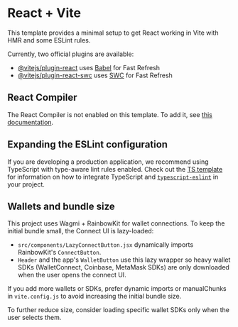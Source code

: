 # React + Vite

This template provides a minimal setup to get React working in Vite with HMR and some ESLint rules.

Currently, two official plugins are available:

- [@vitejs/plugin-react](https://github.com/vitejs/vite-plugin-react/blob/main/packages/plugin-react) uses [Babel](https://babeljs.io/) for Fast Refresh
- [@vitejs/plugin-react-swc](https://github.com/vitejs/vite-plugin-react/blob/main/packages/plugin-react-swc) uses [SWC](https://swc.rs/) for Fast Refresh

## React Compiler

The React Compiler is not enabled on this template. To add it, see [this documentation](https://react.dev/learn/react-compiler/installation).

## Expanding the ESLint configuration

If you are developing a production application, we recommend using TypeScript with type-aware lint rules enabled. Check out the [TS template](https://github.com/vitejs/vite/tree/main/packages/create-vite/template-react-ts) for information on how to integrate TypeScript and [`typescript-eslint`](https://typescript-eslint.io) in your project.

## Wallets and bundle size

This project uses Wagmi + RainbowKit for wallet connections. To keep the initial bundle small, the Connect UI is lazy-loaded:

- `src/components/LazyConnectButton.jsx` dynamically imports RainbowKit's `ConnectButton`.
- `Header` and the app's `WalletButton` use this lazy wrapper so heavy wallet SDKs (WalletConnect, Coinbase, MetaMask SDKs) are only downloaded when the user opens the connect UI.

If you add more wallets or SDKs, prefer dynamic imports or manualChunks in `vite.config.js` to avoid increasing the initial bundle size.

To further reduce size, consider loading specific wallet SDKs only when the user selects them.
